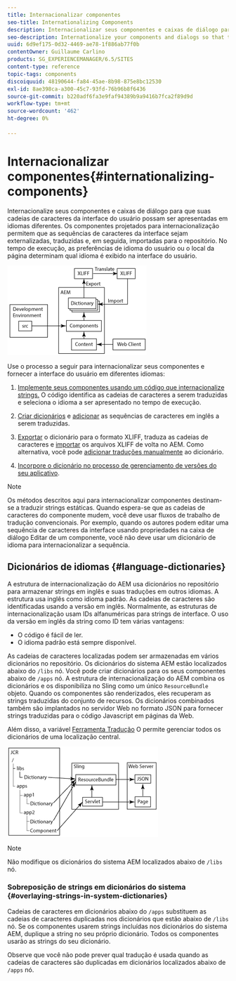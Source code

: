 ```yaml
---
title: Internacionalizar componentes
seo-title: Internationalizing Components
description: Internacionalizar seus componentes e caixas de diálogo para que suas cadeias de caracteres da interface do usuário possam ser apresentadas em diferentes idiomas
seo-description: Internationalize your components and dialogs so that their UI strings can be presented in different languages
uuid: 6d9ef175-0d32-4469-ae78-1f886ab77f0b
contentOwner: Guillaume Carlino
products: SG_EXPERIENCEMANAGER/6.5/SITES
content-type: reference
topic-tags: components
discoiquuid: 48190644-fa84-45ae-8b98-875e8bc12530
exl-id: 8ae398ca-a300-45c7-93fd-76b96b8f6436
source-git-commit: b220adf6fa3e9faf94389b9a9416b7fca2f89d9d
workflow-type: tm+mt
source-wordcount: '462'
ht-degree: 0%

---
```


# Internacionalizar componentes{#internationalizing-components}

Internacionalize seus componentes e caixas de diálogo para que suas cadeias de caracteres da interface do usuário possam ser apresentadas em idiomas diferentes. Os componentes projetados para internacionalização permitem que as sequências de caracteres da interface sejam externalizadas, traduzidas e, em seguida, importadas para o repositório. No tempo de execução, as preferências de idioma do usuário ou o local da página determinam qual idioma é exibido na interface do usuário.

![chlimage_1-9](assets/chlimage_1-9a.png)

Use o processo a seguir para internacionalizar seus componentes e fornecer a interface do usuário em diferentes idiomas:

1. [Implemente seus componentes usando um código que internacionalize strings.](/help/sites-developing/i18n-dev.md) O código identifica as cadeias de caracteres a serem traduzidas e seleciona o idioma a ser apresentado no tempo de execução.
1. [Criar dicionários](/help/sites-developing/i18n-translator.md#creating-a-dictionary) e [adicionar](/help/sites-developing/i18n-translator.md#adding-changing-and-removing-strings) as sequências de caracteres em inglês a serem traduzidas.

1. [Exportar](/help/sites-developing/i18n-translator.md#exporting-a-dictionary) o dicionário para o formato XLIFF, traduza as cadeias de caracteres e [importar](/help/sites-developing/i18n-translator.md#importing-a-dictionary) os arquivos XLIFF de volta no AEM. Como alternativa, você pode [adicionar traduções manualmente](/help/sites-developing/i18n-translator.md#editing-translated-strings) ao dicionário.

1. [Incorpore o dicionário no processo de gerenciamento de versões do seu aplicativo](/help/sites-developing/i18n-translator.md#publishing-dictionaries).

>[!NOTE]
>
>Os métodos descritos aqui para internacionalizar componentes destinam-se a traduzir strings estáticas. Quando espera-se que as cadeias de caracteres do componente mudem, você deve usar fluxos de trabalho de tradução convencionais. Por exemplo, quando os autores podem editar uma sequência de caracteres da interface usando propriedades na caixa de diálogo Editar de um componente, você não deve usar um dicionário de idioma para internacionalizar a sequência.

## Dicionários de idiomas {#language-dictionaries}

A estrutura de internacionalização do AEM usa dicionários no repositório para armazenar strings em inglês e suas traduções em outros idiomas. A estrutura usa inglês como idioma padrão. As cadeias de caracteres são identificadas usando a versão em inglês. Normalmente, as estruturas de internacionalização usam IDs alfanuméricas para strings de interface. O uso da versão em inglês da string como ID tem várias vantagens:

* O código é fácil de ler.
* O idioma padrão está sempre disponível.

As cadeias de caracteres localizadas podem ser armazenadas em vários dicionários no repositório. Os dicionários do sistema AEM estão localizados abaixo do `/libs` nó. Você pode criar dicionários para os seus componentes abaixo de `/apps` nó. A estrutura de internacionalização do AEM combina os dicionários e os disponibiliza no Sling como um único `ResourceBundle` objeto. Quando os componentes são renderizados, eles recuperam as strings traduzidas do conjunto de recursos. Os dicionários combinados também são implantados no servidor Web no formato JSON para fornecer strings traduzidas para o código Javascript em páginas da Web.

Além disso, a variável [Ferramenta Tradução](/help/sites-developing/i18n-translator.md) O permite gerenciar todos os dicionários de uma localização central.

![chlimage_1-10](assets/chlimage_1-10a.png)

>[!NOTE]
>
>Não modifique os dicionários do sistema AEM localizados abaixo de `/libs` nó.

### Sobreposição de strings em dicionários do sistema {#overlaying-strings-in-system-dictionaries}

Cadeias de caracteres em dicionários abaixo do `/apps` substituem as cadeias de caracteres duplicadas nos dicionários que estão abaixo de `/libs` nó. Se os componentes usarem strings incluídas nos dicionários do sistema AEM, duplique a string no seu próprio dicionário. Todos os componentes usarão as strings do seu dicionário.

Observe que você não pode prever qual tradução é usada quando as cadeias de caracteres são duplicadas em dicionários localizados abaixo de `/apps` nó.
